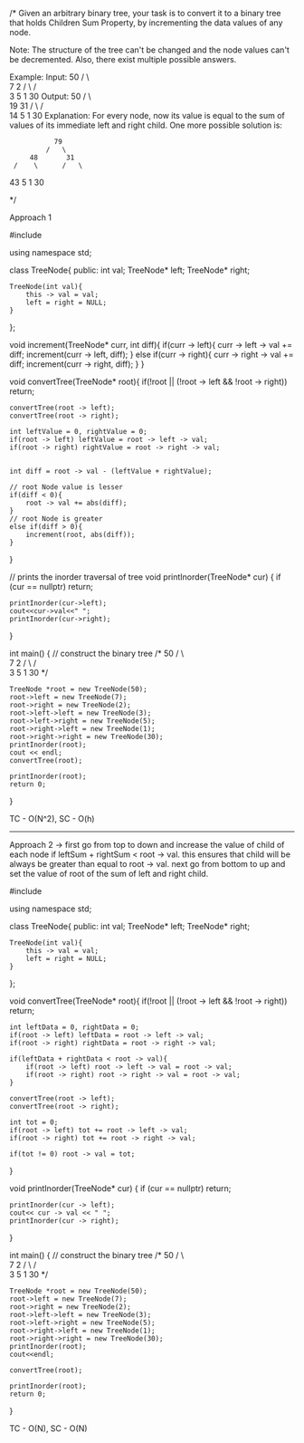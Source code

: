/*
Given an arbitrary binary tree, your task is to convert it to a binary tree that holds Children Sum Property, by incrementing the data values of any node.

Note: The structure of the tree can't be changed and the node values can't be decremented. Also, there exist multiple possible answers.

Example:
Input:   50
           /   \    
       7         2
   /     \     /   \
  3      5  1      30
Output: 50
             /   \    
         19       31 
     /    \      /   \
  14      5  1      30
Explanation: For every node, now its value is equal to the sum of values of its immediate left and right child. One more possible solution is:

               79
             /   \    
         48       31 
     /    \      /   \
  43      5  1      30

*/

Approach 1

#include <iostream>

using namespace std;

class TreeNode{
public:
    int val;
    TreeNode* left;
    TreeNode* right;
    
    TreeNode(int val){
        this -> val = val;
        left = right = NULL;
    }
};

void increment(TreeNode* curr, int diff){
    if(curr -> left){
        curr -> left -> val += diff;
        increment(curr -> left, diff);
    }
    else if(curr -> right){
        curr -> right -> val += diff;
        increment(curr -> right, diff);
    }
}

void convertTree(TreeNode* root){
    if(!root || (!root -> left && !root -> right)) return;
    
    convertTree(root -> left); 
    convertTree(root -> right); 
    
    int leftValue = 0, rightValue = 0;
    if(root -> left) leftValue = root -> left -> val;
    if(root -> right) rightValue = root -> right -> val;
    
    
    int diff = root -> val - (leftValue + rightValue);
    
    // root Node value is lesser
    if(diff < 0){
        root -> val += abs(diff);
    }
    // root Node is greater
    else if(diff > 0){
        increment(root, abs(diff));
    }
}

// prints the inorder traversal of tree
void printInorder(TreeNode* cur)  { 
    if (cur == nullptr) 
        return; 
    
    printInorder(cur->left); 
    cout<<cur->val<<" ";
    printInorder(cur->right); 
} 

int main()  { 
    // construct the binary tree
    /*
        50
       /  \     
      7    2
     / \  / \
    3   5 1  30    */
    
    TreeNode *root = new TreeNode(50); 
    root->left = new TreeNode(7); 
    root->right = new TreeNode(2); 
    root->left->left = new TreeNode(3); 
    root->left->right = new TreeNode(5); 
    root->right->left = new TreeNode(1); 
    root->right->right = new TreeNode(30); 
    printInorder(root);
    cout << endl;
    convertTree(root); 
    
    printInorder(root); 
    return 0; 
}

TC - O(N^2), SC - O(h)

--------------------------------------------------------------------------------------------------------------------------------------------

Approach 2 -> first go from top to down and increase the value of child of each node if leftSum + rightSum < root -> val. this ensures that child will be always be greater than equal to root -> val.
next go from bottom to up and set the value of root of the sum of left and right child.

#include <iostream>

using namespace std;

class TreeNode{
public:
    int val;
    TreeNode* left;
    TreeNode* right;
    
    TreeNode(int val){
        this -> val = val;
        left = right = NULL;
    }
};

void convertTree(TreeNode* root){
    if(!root || (!root -> left && !root -> right)) return;
    
    int leftData = 0, rightData = 0;
    if(root -> left) leftData = root -> left -> val;
    if(root -> right) rightData = root -> right -> val;
    
    if(leftData + rightData < root -> val){
        if(root -> left) root -> left -> val = root -> val;
        if(root -> right) root -> right -> val = root -> val;
    }
    
    convertTree(root -> left);
    convertTree(root -> right);
    
    int tot = 0;
    if(root -> left) tot += root -> left -> val;
    if(root -> right) tot += root -> right -> val;
    
    if(tot != 0) root -> val = tot;
    
}

void printInorder(TreeNode* cur)  { 
    if (cur == nullptr) 
        return; 
    
    printInorder(cur -> left); 
    cout<< cur -> val << " ";
    printInorder(cur -> right); 
} 

int main()  { 
    // construct the binary tree
    /*
        50
       /  \     
      7    2
     / \  / \
    3   5 1  30    */
    
    TreeNode *root = new TreeNode(50); 
    root->left = new TreeNode(7); 
    root->right = new TreeNode(2); 
    root->left->left = new TreeNode(3); 
    root->left->right = new TreeNode(5); 
    root->right->left = new TreeNode(1); 
    root->right->right = new TreeNode(30); 
    printInorder(root);
    cout<<endl;

    convertTree(root); 
    
    printInorder(root); 
    return 0; 
}

TC - O(N), SC - O(N)